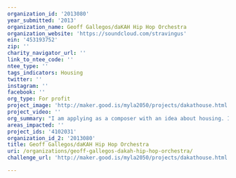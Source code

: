 ```yaml
---
organization_id: '2013080'
year_submitted: '2013'
organization_name: Geoff Gallegos/daKAH Hip Hop Orchestra
organization_website: 'https://soundcloud.com/stravingus'
ein: '453193752'
zip: ''
charity_navigator_url: ''
link_to_ntee_code: ''
ntee_type: ''
tags_indicators: Housing
twitter: ''
instagram: ''
facebook: ''
org_type: For profit
project_image: 'http://maker.good.is/myla2050/projects/dakathouse.html'
project_video: ''
org_summary: "I am applying as a composer with an idea about housing. I have no achievements in the housing sector. At this point, itâ€™s an achievement to make my rent payment on time. \n \n \n \n \n \n My achievements have all happened on a stage, in a classroom or in a recording studio.\n \n \n \n \n \n As a composer/conductor, my friends and I started daKAH Hip Hop Orchestra in a nightclub in 1999. We started it with no money.\n \n \n \n \n \n By 2001, we had made it to Grand Performances. In 2002, we made a CD, no record label. In 2004, we were onstage at Disney Concert Hall, San Francisco and in Vegas. In 2005, we were at Hollywood Bowl, South By Southwest, New Orleans during Jazzfest.\n \n \n \n \n \n The movie â€œHIP HOP MAESTROâ€\x9D was released in 2011. The film traces this journey from the street to symphony hall. \n \n \n \n \n \n This is what makes me think we can pull it off. All we had to work with was sheet music, and cats in chairs, learning how to play it. After more than a decade, weâ€™ve built a deep community of musicians in L.A.\n \n \n \n \n \n daKAT House operates with the same philosophy as daKAH Hip Hop Orchestra, upping the stakes by providing a cheap roof over their heads.\n \n \n \n \n \n As a musician, Iâ€™ve learned how to make something out of nothing. The times Iâ€™ve been entrusted with resources have seen success more often than failure. My strength is knowing my weakness, and finding the right people to execute the task."
areas_impacted: ''
project_ids: '4102031'
organization_id_2: '2013080'
title: Geoff Gallegos/daKAH Hip Hop Orchestra
uri: /organizations/geoff-gallegos-dakah-hip-hop-orchestra/
challenge_url: 'http://maker.good.is/myla2050/projects/dakathouse.html'

---
```

